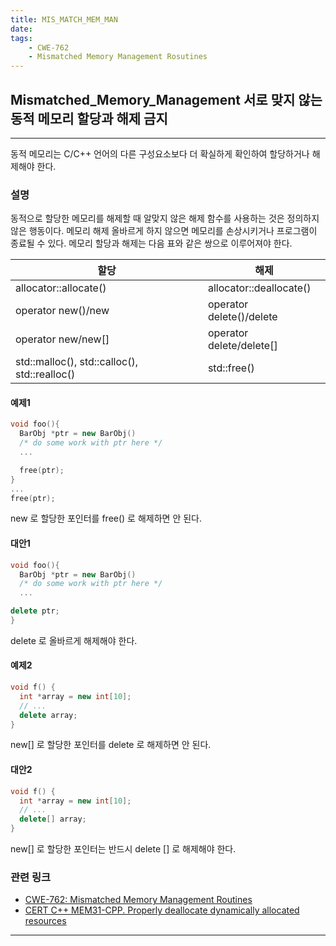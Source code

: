 ```yaml
---
title: MIS_MATCH_MEM_MAN
date:
tags: 
    - CWE-762
    - Mismatched Memory Management Rosutines
---
```

## Mismatched_Memory_Management 서로 맞지 않는 동적 메모리 할당과 해제 금지
----
동적 메모리는 C/C++ 언어의 다른 구성요소보다 더 확실하게 확인하여 할당하거나 해제해야 한다. 
### 설명
동적으로 할당한 메모리를 해제할 때 알맞지 않은 해제 함수를 사용하는 것은 정의하지 않은 행동이다. 메모리 해제 올바르게 하지 않으면 메모리를 손상시키거나 프로그램이 종료될 수 있다. 
메모리 할당과 해제는 다음 표와 같은 쌍으로 이루어져야 한다.

| 할당 | 해제 |
|---|---|
| allocator<T>::allocate()  |  allocator<T>::deallocate() |
|  operator new()/new |  operator delete()/delete |
|  operator new[]()/new[] |  operator delete[]()/delete[] |
|  std::malloc(), std::calloc(), std::realloc() |  std::free() |

#### __예제1__
```cpp
void foo(){
  BarObj *ptr = new BarObj()
  /* do some work with ptr here */
  ...

  free(ptr);
}
...
free(ptr);
```
new 로 할당한 포인터를 free() 로 해제하면 안 된다.

#### __대안1__
```cpp
void foo(){
  BarObj *ptr = new BarObj()
  /* do some work with ptr here */
  ...

delete ptr;
}
```
delete 로 올바르게 해제해야 한다.

#### __예제2__
```cpp
void f() {
  int *array = new int[10];
  // ...
  delete array;
}
```
new[] 로 할당한 포인터를 delete 로 해제하면 안 된다.

#### __대안2__
```cpp
void f() {
  int *array = new int[10];
  // ...
  delete[] array;
}
```
new[] 로 할당한 포인터는 반드시 delete [] 로 해제해야 한다.

### 관련 링크
+ [CWE-762: Mismatched Memory Management Routines](http://cwe.mitre.org/data/definitions/762.html)
+ [CERT C++  MEM31-CPP. Properly deallocate dynamically allocated resources](https://www.securecoding.cert.org/confluence/display/cplusplus/MEM31-CPP.+Properly+deallocate+dynamically+allocated+resources)

----
